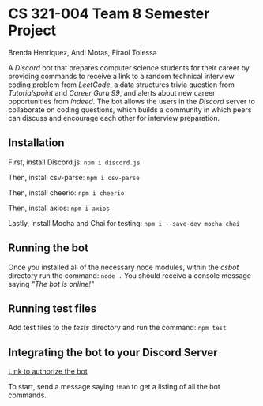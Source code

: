 # CS 321-004 Team 8 Semester Project

Brenda Henriquez, Andi Motas, Firaol Tolessa

A *Discord* bot that prepares computer science students for their career by providing commands to receive a link to a random technical interview coding problem from *LeetCode*, a data structures trivia question from *Tutorialspoint* and *Career Guru 99*, and alerts about new career opportunities from *Indeed*. The bot allows the users in the *Discord* server to collaborate on coding questions, which builds a community in which peers can discuss and encourage each other for interview preparation. 

## Installation

First, install Discord.js:
`npm i discord.js`

Then, install csv-parse:
`npm i csv-parse`

Then, install cheerio:
`npm i cheerio`

Then, install axios:
`npm i axios`

Lastly, install Mocha and Chai for testing:
`npm i --save-dev mocha chai`

## Running the bot

Once you installed all of the necessary node modules, within the *csbot* directory run the command:
`node .`
You should receive a console message saying *"The bot is online!"*

## Running test files

Add test files to the *tests* directory and run the command:
`npm test`

## Integrating the bot to your Discord Server

[Link to authorize the bot](https://discord.com/api/oauth2/authorize?client_id=755569836977029211&permissions=22528&scope=bot)

To start, send a message saying `!man` to get a listing of all the bot commands.